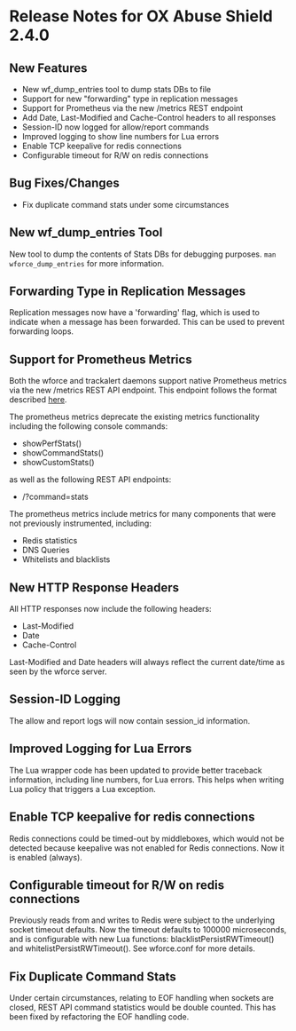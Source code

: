# Release Notes for OX Abuse Shield 2.4.0

## New Features

* New wf_dump_entries tool to dump stats DBs to file
* Support for new "forwarding" type in replication messages
* Support for Prometheus via the new /metrics REST endpoint
* Add Date, Last-Modified and Cache-Control headers to all responses
* Session-ID now logged for allow/report commands
* Improved logging to show line numbers for Lua errors
* Enable TCP keepalive for redis connections
* Configurable timeout for R/W on redis connections

## Bug Fixes/Changes
* Fix duplicate command stats under some circumstances

## New wf_dump_entries Tool

New tool to dump the contents of Stats DBs for debugging purposes.
`man wforce_dump_entries` for more information.

## Forwarding Type in Replication Messages

Replication messages now have a 'forwarding' flag, which is used to
indicate when a message has been forwarded. This can be used to
prevent forwarding loops.

## Support for Prometheus Metrics

Both the wforce and trackalert daemons support native Prometheus
metrics via the new /metrics REST API endpoint. This endpoint follows
the format described
[here](https://prometheus.io/docs/instrumenting/exposition_formats/).

The prometheus metrics deprecate the existing metrics functionality
including the following console commands:
* showPerfStats()
* showCommandStats()
* showCustomStats()

as well as the following REST API endpoints:
* /?command=stats

The prometheus metrics include metrics for many components that were
not previously instrumented, including:
* Redis statistics
* DNS Queries
* Whitelists and blacklists

## New HTTP Response Headers

All HTTP responses now include the following headers:
* Last-Modified
* Date
* Cache-Control

Last-Modified and Date headers will always reflect the current
date/time as seen by the wforce server.

## Session-ID Logging

The allow and report logs will now contain session_id information.

## Improved Logging for Lua Errors

The Lua wrapper code has been updated to provide better traceback
information, including line numbers, for Lua errors. This helps when
writing Lua policy that triggers a Lua exception.

## Enable TCP keepalive for redis connections

Redis connections could be timed-out by middleboxes, which would not
be detected because keepalive was not enabled for Redis
connections. Now it is enabled (always).

## Configurable timeout for R/W on redis connections

Previously reads from and writes to Redis were subject to the
underlying socket timeout defaults. Now the timeout defaults to 100000
microseconds, and is configurable with new Lua functions:
blacklistPersistRWTimeout() and whitelistPersistRWTimeout(). See
wforce.conf for more details.

## Fix Duplicate Command Stats

Under certain circumstances, relating to EOF handling when sockets are
closed, REST API command statistics would be double counted. This has
been fixed by refactoring the EOF handling code.
